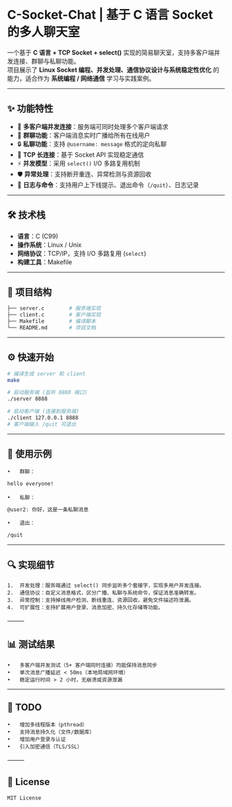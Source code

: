 # C-Socket-Chat | 基于 C 语言 Socket 的多人聊天室  

一个基于 **C 语言 + TCP Socket + select()** 实现的简易聊天室，支持多客户端并发连接、群聊与私聊功能。  
项目展示了 **Linux Socket 编程、并发处理、通信协议设计与系统稳定性优化** 的能力，适合作为 **系统编程 / 网络通信** 学习与实践案例。  

---

## ✨ 功能特性  
- 👥 **多客户端并发连接**：服务端可同时处理多个客户端请求  
- 💬 **群聊功能**：客户端消息实时广播给所有在线用户  
- 🔒 **私聊功能**：支持 `@username: message` 格式的定向私聊  
- 📡 **TCP 长连接**：基于 Socket API 实现稳定通信  
- ⚡ **并发模型**：采用 `select()` I/O 多路复用机制  
- 🛡 **异常处理**：支持断开重连、异常检测与资源回收  
- 📑 **日志与命令**：支持用户上下线提示、退出命令（`/quit`）、日志记录  

---

## 🛠 技术栈  
- **语言**：C (C99)  
- **操作系统**：Linux / Unix  
- **网络协议**：TCP/IP，支持 I/O 多路复用 (`select`)  
- **构建工具**：Makefile  

---

## 📂 项目结构  
```bash
├── server.c        # 服务端实现
├── client.c        # 客户端实现
├── Makefile        # 编译脚本
└── README.md       # 项目文档
```
---

## ⚙️ 快速开始  
```bash
# 编译生成 server 和 client
make

# 启动服务端 (监听 8888 端口)
./server 8888

# 启动客户端 (连接到服务端)
./client 127.0.0.1 8888
# 客户端输入 /quit 可退出
```
---
## 📖 使用示例
	•	群聊：
 ```bash
 hello everyone!
 ```
	•	私聊：
 ```bash
 @user2: 你好，这是一条私聊消息
 ```
	•	退出：
 ```bash
 /quit
 ```
 ---
## 🔍 实现细节
	1.	并发处理：服务端通过 select() 同步监听多个套接字，实现多用户并发连接。
	2.	通信协议：自定义消息格式，区分广播、私聊与系统命令，保证消息准确转发。
	3.	异常控制：支持掉线用户检测、断线重连、资源回收，避免文件描述符泄漏。
	4.	可扩展性：支持扩展用户登录、消息加密、持久化存储等功能。

⸻

## 📊 测试结果
	•	多客户端并发测试（5+ 客户端同时连接）均能保持消息同步
	•	单次消息广播延迟 < 50ms（本地局域网环境）
	•	稳定运行时间 > 2 小时，无崩溃或资源泄漏
 ---
 ## 📌 TODO
	•	增加多线程版本（pthread）
	•	支持消息持久化（文件/数据库）
	•	增加用户登录与认证
	•	引入加密通信（TLS/SSL）

⸻

## 📜 License

    MIT License

